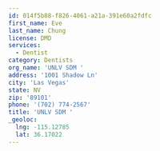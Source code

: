 ```yaml
---
id: 014f5b88-f826-4061-a21a-391e60a2fdfc
first_name: Eve
last_name: Chung
license: DMD
services:
  - Dentist
category: Dentists
org_name: 'UNLV SDM '
address: '1001 Shadow Ln'
city: 'Las Vegas'
state: NV
zip: '89101'
phone: '(702) 774-2567'
title: 'UNLV SDM '
_geoloc:
  lng: -115.12785
  lat: 36.17022
---
```

